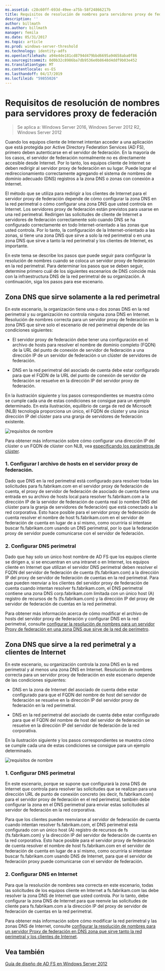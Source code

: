 ```yaml
---
ms.assetid: c28c60ff-693d-49ee-a75b-58f24866217b
title: Requisitos de resolución de nombres para servidores proxy de federación
description: ''
author: billmath
ms.author: billmath
manager: femila
ms.date: 05/31/2017
ms.topic: article
ms.prod: windows-server-threshold
ms.technology: identity-adfs
ms.openlocfilehash: a94e4de181cd8794d479bbd6695a94658aba0f86
ms.sourcegitcommit: 0d0b32c8986ba7db9536e0b8648d4ddf9b03e452
ms.translationtype: MT
ms.contentlocale: es-ES
ms.lasthandoff: 04/17/2019
ms.locfileid: "59855026"
---
```

# <a name="name-resolution-requirements-for-federation-server-proxies"></a>Requisitos de resolución de nombres para servidores proxy de federación

>Se aplica a: Windows Server 2016, Windows Server 2012 R2, Windows Server 2012

Cuando los equipos cliente de Internet intentan acceder a una aplicación que está protegida por Active Directory Federation Services \(AD FS\), primero deben autenticarse en el servidor de federación. En la mayoría de los casos, el servidor de federación normalmente no es directamente accesible desde Internet. Por lo tanto, los equipos cliente de Internet se deben redirigir al servidor proxy de federación en su lugar. Puede lograr el redireccionamiento correctamente agregando el sistema de nombres de dominio adecuado \(DNS\) registros a la zona DNS o zonas con conexión a Internet.  
  
El método que se utiliza para redirigir a los clientes de Internet para el servidor proxy de federación depende de cómo configurar la zona DNS en la red perimetral o cómo configurar una zona DNS que usted controla en Internet. Los servidores proxy de federación están previstos para usarse en una red perimetral. Redirigen las solicitudes de cliente de Internet a servidores de federación correctamente solo cuando DNS se ha configurado correctamente en todo Internet\-orientado a las zonas que usted controla. Por lo tanto, la configuración de la Internet\-orientado a las zonas, si tiene una zona DNS que sirve a solo la red perimetral o en una zona DNS que sirve a tanto la red perimetral y los clientes de Internet, es importante.  
  
En este tema se describe los pasos que puede seguir para configurar la resolución de nombres cuando se coloca un servidor proxy de federación en la red perimetral. Para determinar los pasos que se deben seguir, determine primero cuál de los siguientes escenarios de DNS coincide más con la infraestructura DNS de la red perimetral de su organización. A continuación, siga los pasos para ese escenario.  
  
## <a name="dns-zone-serving-only-the-perimeter-network"></a>Zona DNS que sirve solamente a la red perimetral  
En este escenario, la organización tiene una o dos zonas DNS en la red perimetral y su organización no controla ninguna zona DNS en Internet. Resolución de nombres correcta para un servidor proxy de federación en la zona DNS que sirve solo el escenario de red perimetral depende de las condiciones siguientes:  
  
-   El servidor proxy de federación debe tener una configuración en el archivo de hosts para resolver el nombre de dominio completo \(FQDN\) de la URL del punto de conexión de servidor de federación a una dirección IP de un servidor de federación o un clúster de servidores de federación.  
  
-   DNS en la red perimetral del asociado de cuenta debe estar configurado para que el FQDN de la URL del punto de conexión de servidor de federación se resuelve en la dirección IP del servidor proxy de federación.  
  
En la ilustración siguiente y los pasos correspondientes se muestra cómo se cumple cada una de estas condiciones se consigue para un ejemplo determinado. En esta ilustración, equilibrio de carga de red de Microsoft \(NLB\) tecnología proporciona un único, el FQDN de clúster y una única dirección IP del clúster para una granja de servidores de federación existente.  
  
![requisitos de nombre](media/adfs2_deploy_single_fs.gif)  
  
Para obtener más información sobre cómo configurar una dirección IP del clúster o un FQDN de clúster con NLB, vea [especificando los parámetros de clúster](https://go.microsoft.com/fwlink/?LinkId=75282).  
  
### <a name="1-configure-the-hosts-file-on-the-federation-server-proxy"></a>1. Configurar l archivo de hosts en el servidor proxy de federación.  
Dado que DNS en la red perimetral está configurado para resolver todas las solicitudes para fs.fabrikam.com en el servidor proxy de federación de cuenta, el proxy de servidor de federación de asociado de cuenta tiene una entrada en su archivo de hosts local para resolver fs.fabrikam.com a la dirección IP de la servidor de federación de cuenta real \(o nombre DNS del clúster para la granja de servidores de federación\) que está conectado a la red corporativa. Esto hace posible para el servidor proxy de federación de cuenta resolver el nombre de host fs.fabrikam.com en el servidor de federación de cuenta en lugar de a sí mismo, como ocurriría si intentase buscar fs.fabrikam.com usando un DNS perimetral, por lo que la federación proxy de servidor puede comunicarse con el servidor de federación.  
  
### <a name="2-configure-perimeter-dns"></a>2. Configurar DNS perimetral  
Dado que hay solo un único host nombre de AD FS que los equipos cliente se dirigen a, si se encuentran en una intranet o en Internet, los equipos cliente en Internet que utilizan el servidor DNS perimetral deben resolver el FQDN del servidor de federación de cuenta \(fs.fabrikam.com\) a la dirección IP del proxy de servidor de federación de cuentas en la red perimetral. Para que pueden reenviar a los clientes del servidor proxy de federación de cuenta cuando intentan resolver fs.fabrikam.com, el DNS perimetral contiene una zona DNS corp.fabrikam.com limitada con un único host \(A\) registro de recursos de fs \(fs.fabrikam.com\) y la dirección IP del proxy de servidor de federación de cuentas en la red perimetral.  
  
Para obtener más información acerca de cómo modificar el archivo de hosts del servidor proxy de federación y configurar DNS en la red perimetral, consulte [configurar la resolución de nombres para un servidor Proxy de federación en una zona DNS que sirve de la red de perímetro](../../ad-fs/deployment/Configure-Name-Resolution-for-a-Federation-Server-Proxy-in-a-DNS-Zone-That-Serves-Only-the-Perimeter-Network.md).  
  
## <a name="dns-zone-serving-both-the-perimeter-network-and-internet-clients"></a>Zona DNS que sirve a la red perimetral y a clientes de Internet  
En este escenario, su organización controla la zona DNS en la red perimetral y al menos una zona DNS en Internet. Resolución de nombres correcta para un servidor proxy de federación en este escenario depende de las condiciones siguientes:  
  
-   DNS en la zona de Internet del asociado de cuenta debe estar configurado para que el FQDN del nombre de host del servidor de federación se resuelve en la dirección IP del servidor proxy de federación en la red perimetral.  
  
-   DNS en la red perimetral del asociado de cuenta debe estar configurado para que el FQDN del nombre de host del servidor de federación se resuelve en la dirección IP del servidor de federación de la red corporativa.  
  
En la ilustración siguiente y los pasos correspondientes se muestra cómo se cumple cada una de estas condiciones se consigue para un ejemplo determinado.  
  
![requisitos de nombre](media/adfs2_deploy_fsp_3DNS.gif)  
  
### <a name="1-configure-perimeter-dns"></a>1. Configurar DNS perimetral  
En este escenario, porque se supone que configurará la zona DNS de Internet que controla para resolver las solicitudes que se realizan para una dirección URL de punto de conexión concreto \(es decir, fs.fabrikam.com\) para el servidor proxy de federación en el red perimetral, también debe configurar la zona en el DNS perimetral para enviar estas solicitudes al servidor de federación en la red corporativa.  
  
Para que los clientes pueden reenviarse al servidor de federación de cuenta cuando intentan resolver fs.fabrikam.com, el DNS perimetral está configurado con un único host \(A\) registro de recursos de fs \(fs.fabrikam.com\) y la dirección IP del servidor de federación de cuenta en la red corporativa. Esto hace posible para el servidor proxy de federación de cuenta resolver el nombre de host fs.fabrikam.com en el servidor de federación de cuenta en lugar de a sí mismo, como ocurriría si intentase buscar fs.fabrikam.com usando DNS de Internet, para que el servidor de federación proxy puede comunicarse con el servidor de federación.  
  
### <a name="2-configure-internet-dns"></a>2. Configurar DNS en Internet  
Para que la resolución de nombres sea correcta en este escenario, todas las solicitudes de los equipos cliente en Internet a fs.fabrikam.com las debe resolver la zona DNS de Internet que usted controla. Por lo tanto, debe configurar la zona DNS de Internet para que reenvíe las solicitudes de cliente para fs.fabrikam.com a la dirección IP del proxy de servidor de federación de cuentas en la red perimetral.  
  
Para obtener más información sobre cómo modificar la red perimetral y las zonas DNS de Internet, consulte [configurar la resolución de nombres para un servidor Proxy de federación en DNS zona que sirve tanto la red perimetral y los clientes de Internet](../../ad-fs/deployment/Configure-Name-Resolution-for-a-Federation-Server-Proxy-in-a-DNS-Zone-That-Serves-Both-the-Perimeter-Network-and-Internet-Clients.md).  
  
## <a name="see-also"></a>Vea también
[Guía de diseño de AD FS en Windows Server 2012](AD-FS-Design-Guide-in-Windows-Server-2012.md)
